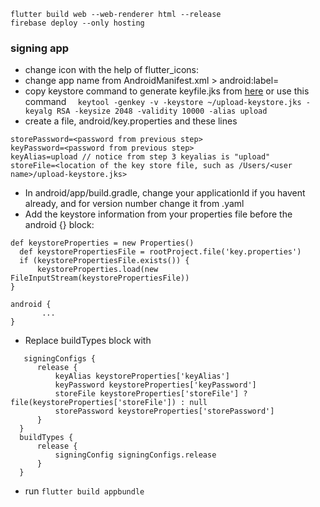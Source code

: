 ```
flutter build web --web-renderer html --release
firebase deploy --only hosting
```


### signing app
 - change icon with the help of flutter_icons:
 - change app name from AndroidManifest.xml > android:label=<name>
 - copy keystore command to generate keyfile.jks from <a href="https://flutter.dev/docs/deployment/android">here</a> or use this command ```  keytool -genkey -v -keystore ~/upload-keystore.jks -keyalg RSA -keysize 2048 -validity 10000 -alias upload```
 - create a file, android/key.properties and these lines
 ```
storePassword=<password from previous step>
keyPassword=<password from previous step>
keyAlias=upload // notice from step 3 keyalias is "upload"
storeFile=<location of the key store file, such as /Users/<user name>/upload-keystore.jks>
```
 - In android/app/build.gradle, change your applicationId if you havent already, and for version number change it from .yaml
 - Add the keystore information from your properties file before the android {} block:
 ```
 def keystoreProperties = new Properties()
   def keystorePropertiesFile = rootProject.file('key.properties')
   if (keystorePropertiesFile.exists()) {
       keystoreProperties.load(new FileInputStream(keystorePropertiesFile))
}

android {
        ...
}
```
 - Replace buildTypes block with 
 ```
    signingConfigs {
       release {
           keyAlias keystoreProperties['keyAlias']
           keyPassword keystoreProperties['keyPassword']
           storeFile keystoreProperties['storeFile'] ? file(keystoreProperties['storeFile']) : null
           storePassword keystoreProperties['storePassword']
       }
   }
   buildTypes {
       release {
           signingConfig signingConfigs.release
       }
   }
```
 - run ```flutter build appbundle```

